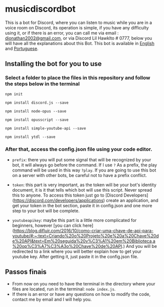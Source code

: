 # musicdiscordbot
This is a bot for Discord, where you can listen to music while you are in a voice room on Discord, its operation is simple, if you have any difficulty using it, or if there is an error, you can call me via email : dionathan2002@gmail.com, or via Discord Lil Hawklto # 0777, below you will have all the explanations about this Bot.
This bot is available in [English](https://github.com/DionathanSehnem/musicdiscordbot/blob/main/README.md) and [Portuguese](https://github.com/DionathanSehnem/musicdiscordbot/blob/main/README.pt-br.md).

## Installing the bot for you to use

### Select a folder to place the files in this repository and follow the steps below in the terminal

`npm init`

`npm install discord.js --save`

`npm install node-opus --save`

`npm install opusscript --save`

`npm install simple-youtube-api --save`

`npm install ytdl --save`

### After that, access the config.json file using your code editor.
- `prefix`: there you will put some signal that will be recognized by your bot, it will always go before the command. If I use `?` As a prefix, the play command will be used in this way `?play`. If you are going to use this bot on a server with other bots, be careful not to have a prefix conflict.

- `token`: this part is very important, as the token will be your bot's identity document, it is it that tells which bot will use this script. Never spread this to anyone. To access this token just go to [Discord Developers] (https://discord.com/developers/applications) create an application, and get your token in the bot section, paste it in config.json and one more step to your bot will be complete.

- `youtubeapikey`: maybe this part is a little more complicated for beginners, however [you can click here] (https://blog.difluir.com/2016/10/como-criar-uma-chave-de-api-para-youtube/#:~:text=Criando%20o%20Projeto%20e%20a%20Chave%20de%20API&text=Em%20seguida%20v%C3%A1%20em%20Biblioteca,a%20op%C3%A7%C3%A3o%20Chave%20de%20API.) And you will be redirected to a link where you will better explain how to get your youtube key. After getting it, just paste it in the config.json file.

## Passos finais
- From now on you need to have the terminal in the directory where your files are located, run in the terminal: `node index.js`.
- If there is an error or have any questions on how to modify the code, contact me by email and I will help you.
